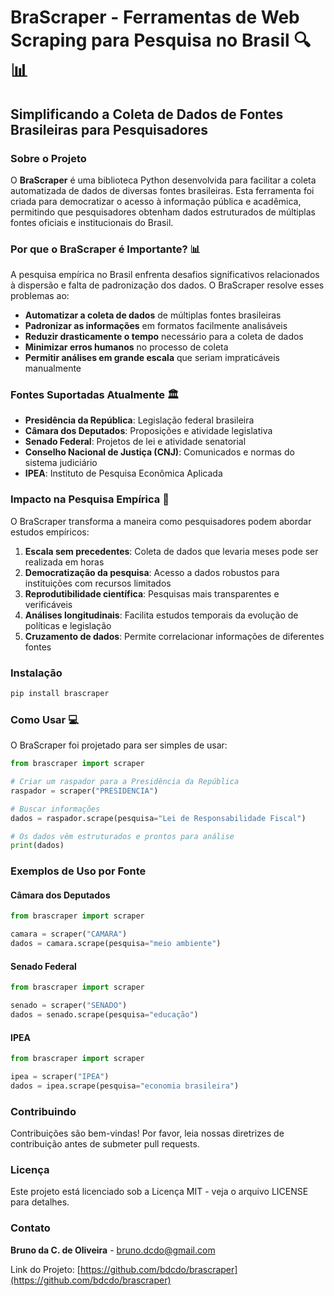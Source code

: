 # BraScraper - Ferramentas de Web Scraping para Pesquisa no Brasil 🔍📊

## Simplificando a Coleta de Dados de Fontes Brasileiras para Pesquisadores

### Sobre o Projeto

O **BraScraper** é uma biblioteca Python desenvolvida para facilitar a coleta automatizada de dados de diversas fontes brasileiras. Esta ferramenta foi criada para democratizar o acesso à informação pública e acadêmica, permitindo que pesquisadores obtenham dados estruturados de múltiplas fontes oficiais e institucionais do Brasil.

### Por que o BraScraper é Importante? 📊

A pesquisa empírica no Brasil enfrenta desafios significativos relacionados à dispersão e falta de padronização dos dados. O BraScraper resolve esses problemas ao:

- **Automatizar a coleta de dados** de múltiplas fontes brasileiras
- **Padronizar as informações** em formatos facilmente analisáveis
- **Reduzir drasticamente o tempo** necessário para a coleta de dados
- **Minimizar erros humanos** no processo de coleta
- **Permitir análises em grande escala** que seriam impraticáveis manualmente

### Fontes Suportadas Atualmente 🏛️

- **Presidência da República**: Legislação federal brasileira
- **Câmara dos Deputados**: Proposições e atividade legislativa
- **Senado Federal**: Projetos de lei e atividade senatorial
- **Conselho Nacional de Justiça (CNJ)**: Comunicados e normas do sistema judiciário
- **IPEA**: Instituto de Pesquisa Econômica Aplicada

### Impacto na Pesquisa Empírica 🚀

O BraScraper transforma a maneira como pesquisadores podem abordar estudos empíricos:

1. **Escala sem precedentes**: Coleta de dados que levaria meses pode ser realizada em horas
2. **Democratização da pesquisa**: Acesso a dados robustos para instituições com recursos limitados
3. **Reprodutibilidade científica**: Pesquisas mais transparentes e verificáveis
4. **Análises longitudinais**: Facilita estudos temporais da evolução de políticas e legislação
5. **Cruzamento de dados**: Permite correlacionar informações de diferentes fontes

### Instalação

```bash
pip install brascraper
```

### Como Usar 💻

O BraScraper foi projetado para ser simples de usar:

```python
from brascraper import scraper

# Criar um raspador para a Presidência da República
raspador = scraper("PRESIDENCIA")

# Buscar informações
dados = raspador.scrape(pesquisa="Lei de Responsabilidade Fiscal")

# Os dados vêm estruturados e prontos para análise
print(dados)
```

### Exemplos de Uso por Fonte

#### Câmara dos Deputados
```python
from brascraper import scraper

camara = scraper("CAMARA")
dados = camara.scrape(pesquisa="meio ambiente")
```

#### Senado Federal
```python
from brascraper import scraper

senado = scraper("SENADO")
dados = senado.scrape(pesquisa="educação")
```

#### IPEA
```python
from brascraper import scraper

ipea = scraper("IPEA")
dados = ipea.scrape(pesquisa="economia brasileira")
```

### Contribuindo

Contribuições são bem-vindas! Por favor, leia nossas diretrizes de contribuição antes de submeter pull requests.

### Licença

Este projeto está licenciado sob a Licença MIT - veja o arquivo LICENSE para detalhes.

### Contato

**Bruno da C. de Oliveira** - bruno.dcdo@gmail.com

Link do Projeto: [https://github.com/bdcdo/brascraper](https://github.com/bdcdo/brascraper)
